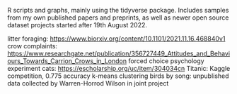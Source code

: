 
R scripts and graphs, mainly using the tidyverse package. Includes samples from my own published papers and preprints, as well as newer open source dataset projects started after 19th August 2022.

litter foraging: https://www.biorxiv.org/content/10.1101/2021.11.16.468840v1
crow complaints: https://www.researchgate.net/publication/356727449_Attitudes_and_Behaviours_Towards_Carrion_Crows_in_London
forced choice psychology experiment cats: https://escholarship.org/uc/item/304034cn
Titanic: Kaggle competition, 0.775 accuracy
k-means clustering birds by song: unpublished data collected by Warren-Horrod Wilson in joint project
